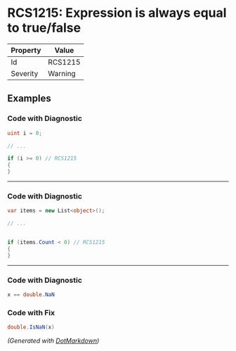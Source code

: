 # RCS1215: Expression is always equal to true/false

| Property | Value   |
| -------- | ------- |
| Id       | RCS1215 |
| Severity | Warning |

## Examples

### Code with Diagnostic

```csharp
uint i = 0;

// ...

if (i >= 0) // RCS1215
{
}
```

- - -

### Code with Diagnostic

```csharp
var items = new List<object>();

// ...


if (items.Count < 0) // RCS1215
{
}
```

- - -

### Code with Diagnostic

```csharp
x == double.NaN
```

### Code with Fix

```csharp
double.IsNaN(x)
```


*\(Generated with [DotMarkdown](http://github.com/JosefPihrt/DotMarkdown)\)*